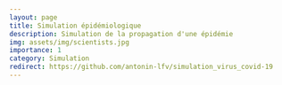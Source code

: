 ```yaml
---
layout: page
title: Simulation épidémiologique
description: Simulation de la propagation d'une épidémie
img: assets/img/scientists.jpg
importance: 1
category: Simulation
redirect: https://github.com/antonin-lfv/simulation_virus_covid-19
---
```

